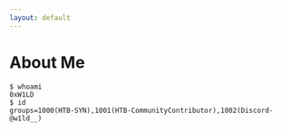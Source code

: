 ```yaml
---
layout: default
---
```


# About Me
```shell
$ whoami
0xW1LD
$ id
groups=1000(HTB-SYN),1001(HTB-CommunityContributor),1002(Discord-@w1ld__)
```